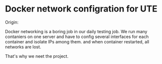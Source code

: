 # Docker network configration for UTE

Origin:

Docker networking is a boring job in our daily testing job.
We run many contaniers on one server and have to config several interfaces for each container and isolate IPs among them. and when container restarted, all networks are lost.

That's why we neet the project.